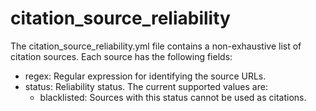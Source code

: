 # citation_source_reliability

The citation_source_reliability.yml file contains a non-exhaustive list of citation sources.
Each source has the following fields:
- regex: Regular expression for identifying the source URLs.
- status: Reliability status. The current supported values are:
  - blacklisted: Sources with this status cannot be used as citations.
